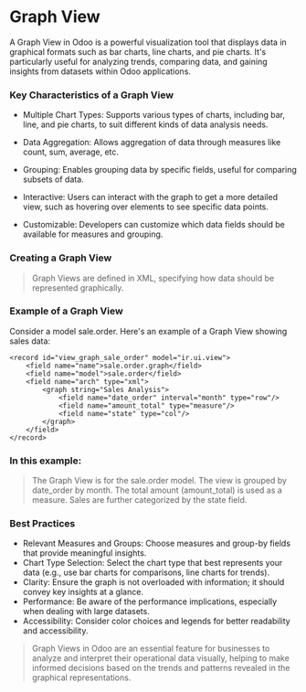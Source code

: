 # Graph View
A Graph View in Odoo is a powerful visualization tool that displays data in graphical formats such as bar charts, line charts, and pie charts. It's particularly useful for analyzing trends, comparing data, and gaining insights from datasets within Odoo applications.

### Key Characteristics of a Graph View
- Multiple Chart Types: Supports various types of charts, including bar, line, and pie charts, to suit different kinds of data analysis needs.

- Data Aggregation: Allows aggregation of data through measures like count, sum, average, etc.

- Grouping: Enables grouping data by specific fields, useful for comparing subsets of data.

- Interactive: Users can interact with the graph to get a more detailed view, such as hovering over elements to see specific data points.

- Customizable: Developers can customize which data fields should be available for measures and grouping.

### Creating a Graph View
> Graph Views are defined in XML, specifying how data should be represented graphically.

### Example of a Graph View
Consider a model sale.order. Here's an example of a Graph View showing sales data:

```
<record id="view_graph_sale_order" model="ir.ui.view">
    <field name="name">sale.order.graph</field>
    <field name="model">sale.order</field>
    <field name="arch" type="xml">
        <graph string="Sales Analysis">
            <field name="date_order" interval="month" type="row"/>
            <field name="amount_total" type="measure"/>
            <field name="state" type="col"/>
        </graph>
    </field>
</record>
```
### In this example:

> The Graph View is for the sale.order model.
The view is grouped by date_order by month.
The total amount (amount_total) is used as a measure.
Sales are further categorized by the state field.
### Best Practices
- Relevant Measures and Groups: Choose measures and group-by fields that provide meaningful insights.
- Chart Type Selection: Select the chart type that best represents your data (e.g., use bar charts for comparisons, line charts for trends).
- Clarity: Ensure the graph is not overloaded with information; it should convey key insights at a glance.
- Performance: Be aware of the performance implications, especially when dealing with large datasets.
- Accessibility: Consider color choices and legends for better readability and accessibility.
> Graph Views in Odoo are an essential feature for businesses to analyze and interpret their operational data visually, helping to make informed decisions based on the trends and patterns revealed in the graphical representations.
